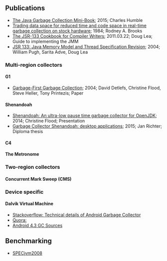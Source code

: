 ## Publications

* [The Java Garbage Collection Mini-Book](http://www.infoq.com/minibooks/java-garbage-collection); 2015; Charles Humble
* [Trading data space for reduced time and code space in real-time garbage collection on stock hardware](http://dl.acm.org/citation.cfm?id=802042); 1984; Rodney A. Brooks 
* [The JSR-133 Cookbook for Compiler Writers](http://gee.cs.oswego.edu/dl/jmm/cookbook.html); 2011.03.22; Doug Lea; Guide to implementing the JMM 
* [JSR 133: Java Memory Model and Thread Specification Revision](https://jcp.org/en/jsr/detail?id=133); 2004; William Pugh, Sarita Adve, Doug Lea

### Multi-region collectors
#### G1

* [Garbage-First Garbage Collection](https://www.dropbox.com/s/1q392h1wptnnmt9/Garbage-First%20Garbage%20Collection.pdf?dl=1); 2004; David Detlefs, Christine Flood, Steve Heller, Tony Printezis; Paper

#### Shenandoah

* [Shenandoah: An ultra-low pause time garbage collector for OpenJDK](https://www.dropbox.com/s/h7ojfzr27778yqd/CON5216_Flood-ShenandoahJavaOne.pdf?dl=1); 2014; Christine Flood; Presentation
* [Garbage Collector Shenandoah: desktop applications](https://www.dropbox.com/s/b64377xsoc6t1nw/Garbage%20Collector%20Shenandoah%20desktop%20applications.pdf?dl=0); 2015; Jan Richter; Diploma thesis

#### C4
#### The Metronome

### Two-region collectors
#### Concurrent Mark Sweep (CMS)

### Device specific
#### Dalvik Virtual Machine
* [Stackoverflow: Technical details of Android Garbage Collector](http://stackoverflow.com/questions/4818869/technical-details-of-android-garbage-collector)
* [Quora: ](https://www.quora.com/How-does-garbage-collection-work-in-Android-4-2-Jelly-Bean-Dalvik-please-see-the-comment)
* [Android 4.3 GC Sources](https://android.googlesource.com/platform/dalvik.git/+/android-4.3_r2/vm/alloc/MarkSweep.cpp)

## Benchmarking

* [SPECjvm2008](https://www.spec.org/jvm2008/)